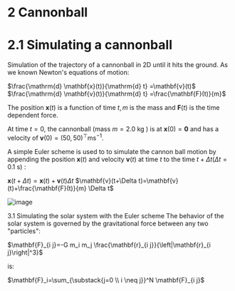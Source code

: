 # 2 Cannonball
# 2.1 Simulating a cannonball

Simulation of the trajectory of a cannonball in $2 \mathrm{D}$ until it hits the ground. As we known Newton's equations of motion:


$\frac{\mathrm{d} \mathbf{x}(t)}{\mathrm{d} t} =\mathbf{v}(t)$
$\frac{\mathrm{d} \mathbf{v}(t)}{\mathrm{d} t} =\frac{\mathbf{F}(t)}{m}$


The position $\mathbf{x}(t)$ is a function of time $t, m$ is the mass and $\mathbf{F}(t)$ is the time dependent force.

At time $t=0$, the cannonball (mass $m=2.0 \mathrm{~kg}$ ) is at $\mathbf{x}(0)=\mathbf{0}$ and has a velocity of $\mathbf{v}(0)=(50,50)^{\top} \mathrm{m} \mathrm{s}^{-1}$.

A simple Euler scheme is used to to simulate the cannon ball motion by appending the position $\mathbf{x}(t)$ and velocity $\mathbf{v}(t)$ at time $t$ to the time $t+\Delta t(\Delta t=0.1 \mathrm{~s})$ :

$\mathbf{x}(t+\Delta t)=\mathbf{x}(t)+\mathbf{v}(t) \Delta t$
$\mathbf{v}(t+\Delta t)=\mathbf{v}(t)+\frac{\mathbf{F}(t)}{m} \Delta t$



![image](https://user-images.githubusercontent.com/33937631/200519469-84bef7cd-3ba3-4df2-8658-f3cf37338176.png)

3.1 Simulating the solar system with the Euler scheme
The behavior of the solar system is governed by the gravitational force between any two "particles":

$\mathbf{F}_{i j}=-G m_i m_j \frac{\mathbf{r}_{i j}}{\left|\mathbf{r}_{i j}\right|^3}$

is:

$\mathbf{F}_i=\sum_{\substack{j=0 \\ i \neq j}}^N \mathbf{F}_{i j}$
